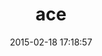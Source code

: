 ---
layout: post
title:  "ace"
repo:   "botanicus/ace"
date:   2015-02-18 17:18:57
gemurl: http://github.com/botanicus/ace
---